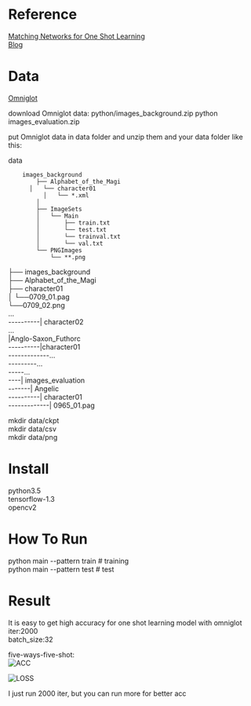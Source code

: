 
# Reference
[Matching Networks for One Shot Learning](https://arxiv.org/abs/1606.04080)  
[Blog](https://duanyzhi.github.io/One-Shot-Learning/)

# Data
[Omniglot](https://github.com/brendenlake/omniglot)

download Omniglot data: python/images_background.zip python images_evaluation.zip  

put Omniglot data in data folder and unzip them and your data folder like this:  

data

```  
	images_background 
	    ├── Alphabet_of_the_Magi  
      │   └── character01  
	      │   └── *.xml  
	    │  
	    ├── ImageSets  
	    │   └── Main  
	    │       ├── train.txt  
	    │       └── test.txt  
		│       └── trainval.txt  
		│       └── val.txt  
	    └── PNGImages  
	        └── **.png   

```   

├── images_background  
  ├── Alphabet_of_the_Magi  
     ├── character01  
     │   └──0709_01.pag      
         └──0709_02.png       
              ...  
----------| character02    
            ...  
     |Anglo-Saxon_Futhorc  
----------|character01  
-------------...  
---------...    
-----...  
----| images_evaluation  
-------| Angelic  
----------| character01    
-------------| 0965_01.pag  


mkdir data/ckpt    
mkdir data/csv  
mkdir data/png  


# Install
python3.5  
tensorflow-1.3  
opencv2  

# How To Run
python main --pattern train     # training     
python main --pattern test      # test   

# Result
It is easy to get high accuracy for one shot learning model with omniglot  
iter:2000  
batch_size:32  

five-ways-five-shot:   
![ACC](https://github.com/duanyzhi/one_shot_learning/blob/master/data/png/acc.png)  

![LOSS](https://github.com/duanyzhi/one_shot_learning/blob/master/data/png/loss.png)  

I just run 2000 iter, but you can run more for better acc  
